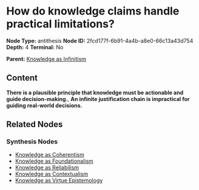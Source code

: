 # How do knowledge claims handle practical limitations?

**Node Type:** antithesis
**Node ID:** 2fcd177f-6b91-4a4b-a8e0-66c13a43d754
**Depth:** 4
**Terminal:** No

**Parent:** [Knowledge as Infinitism](knowledge-as-infinitism-synthesis-536be45f-2126-45ff-a06e-6a54e2685dc2.md)

## Content

**There is a plausible principle that knowledge must be actionable and guide decision-making.**, **An infinite justification chain is impractical for guiding real-world decisions.**

## Related Nodes

### Synthesis Nodes

- [Knowledge as Coherentism](knowledge-as-coherentism-synthesis-889aaa40-4480-49fd-bd2d-e88dc13c38cf.md)
- [Knowledge as Foundationalism](knowledge-as-foundationalism-synthesis-48cdd3ff-72e9-48eb-9809-e44ec3aafbe4.md)
- [Knowledge as Reliabilism](knowledge-as-reliabilism-synthesis-d24bb8ae-d1c4-45cc-87dc-88d1b31a08ea.md)
- [Knowledge as Contextualism](knowledge-as-contextualism-synthesis-d85bae43-60fd-4c36-91c2-6244e1707b25.md)
- [Knowledge as Virtue Epistemology](knowledge-as-virtue-epistemology-synthesis-55f3981c-aa9b-46e1-8d44-8dc0f2215935.md)

